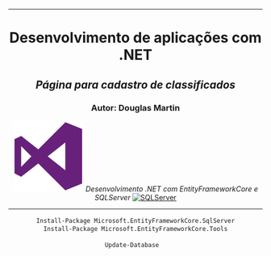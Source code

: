 <hr/>
<div align="center">
    <h1>Desenvolvimento de aplicações com .NET</h1>
    <h2><i>Página para cadastro de classificados</i></h2>
    <h3>Autor: Douglas Martin</h3>
    <a href="https://visualstudio.microsoft.com/" target="_blank"><img src="https://raw.githubusercontent.com/devicons/devicon/9f4f5cdb393299a81125eb5127929ea7bfe42889/icons/visualstudio/visualstudio-plain.svg" alt="Visual Studio" height="140" width="140"/></a>
    <i>Desenvolvimento .NET com EntityFrameworkCore e SQLServer</i>
    <a href="https://www.microsoft.com/en-us/sql-server" target="_blank"> <img src="https://www.svgrepo.com/show/303229/microsoft-sql-server-logo.svg" alt="SQLServer" width="140" height="140"/> </a><hr/>
    
  
    Install-Package Microsoft.EntityFrameworkCore.SqlServer
    Install-Package Microsoft.EntityFrameworkCore.Tools
    
    Update-Database  
    
</div>
